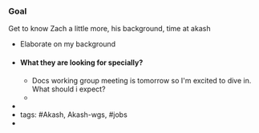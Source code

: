 ### Goal

Get to know Zach a little more, his background, time at akash
- Elaborate on my background
- #### What they are looking for specially?
	- Docs working group meeting is tomorrow so I'm excited to dive in. What should i expect?
	-
-
- tags: #Akash, Akash-wgs, #jobs
-